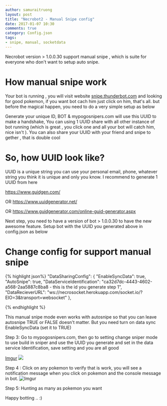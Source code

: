 ```yaml
---
author: samuraitruong
layout: post
title: "Necrobot2 - Manual Snipe config"
date: 2017-01-07 10:30
comments: true
category: Config.json
tags:
- snipe, manual, socketdata
---
```


Necrobot version > 1.0.0.30 support manual snipe , which is suite for everyone who don't want to setup auto snipe.

# How manual snipe work

Your bot is running , you will visit website [snipe.thunderbot.com]('http://snipe.thunderbot.com') and looking for good pokemon, if you want bot cach him just click on him, that's all. but before the magical happen, you need to do a very simple setup as below

Generate your unique ID, BOT & mypogosnipers.com will use this UUID to make a handshake, You can using 1 UUID share with all other instance of bot running (which is great , you click one and all your bot will catch him, nice isn't ). You can also share your UUID with your friend and snipe to gether , that is double cool

# So, how UUID look like?
UUID is a unique string you can use your personal email, phone, whatever string you think it is unique and only you know. I recommend to generate 1 UUID from here  

https://www.guidgen.com/

OR 
https://www.uuidgenerator.net/

OR https://www.guidgenerator.com/online-guid-generator.aspx

Next step, you need to have a version of bot > 1.0.0.30 to have the new awesome feature. Setup bot with the UUID you generated above in config.json as below

# Change config for support manual snipe

{% highlight json%}
"DataSharingConfig": {
    "EnableSyncData": true,
    "AutoSnipe": true,
    "DataServiceIdentification": "ca32d7dc-4443-4602-a568-2aa5887c8ba8 - this is the id you generate step 1",
    "DataRecieverURL": "ws://necrosocket.herokuapp.com/socket.io/?EIO=3&transport=websocket"
  },

{% endhighlight %}

This manual snipe mode even works with autosnipe so that you can leave autosnipe TRUE or FALSE doesn't matter. But you need turn on data sync EnableSyncData (set it to TRUE)

Step 3: Go to mypogosnipers.com, then go to setting change sniper mode to use build in sniper and use the UUID you generate and set in the data service Identification, save setting and you are all good

[Imgur](http://i.imgur.com/PAHeaHd.png)
![](http://i.imgur.com/PAHeaHd.png)

Step 4 : Click on any pokemon to verify that is work, you will see a notification message when you click on pokemon and the console message in bot.
![Imgur](http://i.imgur.com/ik3AyGh.png)

Step 5: Hunting as many as pokemon you want


Happy botting .. :)
 